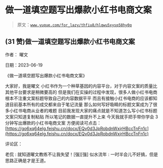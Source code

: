 # 做一道填空题写出爆款小红书电商文案

> 原文：[`www.yuque.com/for_lazy/thfiu8/hlqwu5xysp58hy0q`](https://www.yuque.com/for_lazy/thfiu8/hlqwu5xysp58hy0q)



## (31 赞)做一道填空题写出爆款小红书电商文案 

作者： 曜文 

日期：2023-06-19 

《做一道填空题写出爆款小红书电商文案》 

大家好，我是曜文 小红书作为一个种草基因的内容平台，对于内容文案的质量比其他平台要求是稍微要高的 但是我们在实操的过程中发现，很多人做小红书电商根本不注重文案标题导致自己的内容数据平平 而且有接触小红书电商的应该都知道目前基本所有的成交都来自于笔记流量 那么如何写好吸睛的标题文案成为了很多小红书电商从业者的难题 目前我发现大家的痛点就是不知道怎么写小红书标题文案只知道复制粘贴 所以笔记的数据一直提升不上来 今天我就手把手带你学会 3 分钟写出爆款的小红书电商文案 方便阅读可点击：[https://go6xq64elg.feishu.cn/docx/EQv0d3JpRobdnWxjrHBccTnFn1c](https://go6xq64elg.feishu.cn/docx/EQv0d3JpRobdnWxjrHBccTnFn1c) 

评论区： 

老侃 : 就知道曜文教练不让我失望！[强][强] 似水流年 : 一时半会儿不好搞，但是思路正确是才是王道。
